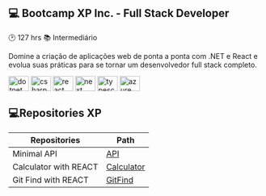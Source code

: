 ## 💻 Bootcamp XP Inc. - Full Stack Developer

:clock2: 127 hrs
:books: Intermediário

Domine a criação de aplicações web de ponta a ponta com .NET e React e evolua suas práticas para se tornar um desenvolvedor full stack completo.

<div>
  <img align="center" alt="dotnet" height="30" width="40" src="https://cdn.jsdelivr.net/gh/devicons/devicon@latest/icons/dot-net/dot-net-original-wordmark.svg">
  <img align="center" alt="csharp" height="30" width="40" src="https://cdn.jsdelivr.net/gh/devicons/devicon@latest/icons/csharp/csharp-original.svg">
  <img align="center" alt="react" height="30" width="40" src="https://cdn.jsdelivr.net/gh/devicons/devicon@latest/icons/react/react-original-wordmark.svg">
  <img align="center" alt="next" height="30" width="40" src="https://cdn.jsdelivr.net/gh/devicons/devicon@latest/icons/nextjs/nextjs-original-wordmark.svg">
  <img align="center" alt="typescript" height="30" width="40" src="https://cdn.jsdelivr.net/gh/devicons/devicon@latest/icons/typescript/typescript-original.svg">
  <img align="center" alt="azure" height="30" width="40" src="https://cdn.jsdelivr.net/gh/devicons/devicon@latest/icons/azure/azure-original-wordmark.svg">
</div>

## 💻Repositories XP
| Repositories | Path |
|-------|---------|
| Minimal API | [API](https://github.com/manubrederode/dio-xp-minimal-api) |
| Calculator with REACT | [Calculator](https://github.com/manubrederode/dio-xp-calculator) |
| Git Find with REACT | [GitFind](https://github.com/manubrederode/dio-xp-react-gitfind) |


